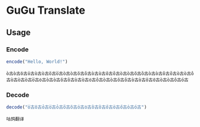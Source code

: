 # GuGu Translate

## Usage

### Encode

```javascript
encode("Hello, World!")
```

```text
о̀古о̀古о̄古ӧ古о̀古о̀古о̆古о̅古о̀古о̀古о̆古о̌古о̀古о̀古о̆古о̌古о̀古о̀古о̆古о̏古о̀古о̀古о̂古о̌古о̀古о̀古о̂古о̀古о̀古о̀古о̅古о̇古о̀古о̀古о̆古о̏古о̀古о̀古о̇古о̂古о̀古о̀古о̆古о̌古о̀古о̀古о̆古о̄古о̀古о̀古о̂古о́古
```

### Decode

```javascript
decode("о̅古о̄古о̉古о̅古о̉古о̎古о̃古о̍古о̇古о̏古о̏古о̋古ӧ古о̋古о̍古о́古")
```

```text
咕鸽翻译
```

